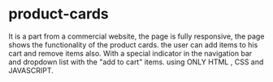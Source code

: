 # product-cards
It is a part from a commercial website, the page is fully responsive, the page shows the functionality of the product cards. the user can add items to his cart and remove items also. With a special indicator in the navigation bar and dropdown list with the "add to cart" items.  using ONLY HTML , CSS and JAVASCRIPT.
